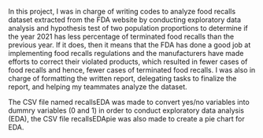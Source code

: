 In this project, I was in charge of writing codes to analyze food recalls dataset extracted from the FDA website by conducting exploratory data analysis and hypothesis test of two population proportions to determine if the year 2021 has less percentage of terminated food recalls than the previous year. If it does, then it means that the FDA has done a good job at implementing food recalls regulations and the manufacturers have made efforts to correct their violated products, which resulted in fewer cases of food recalls and hence, fewer cases of terminated food recalls. I was also in charge of formatting the written report, delegating tasks to finalize the report, and helping my teammates analyze the dataset. 


The CSV file named recallsEDA was made to convert yes/no variables into dummry variables (0 and 1) in order to conduct exploratory data analysis (EDA), the CSV file recallsEDApie was also made to create a pie chart for EDA. 
